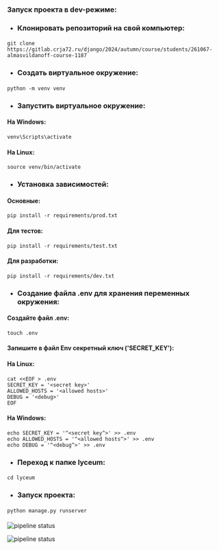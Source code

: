 ### Запуск проекта в dev-режиме:

- ### Клонировать репозиторий на свой компьютер:

#### <command>

    git clone https://gitlab.crja72.ru/django/2024/autumn/course/students/261067-almasvildanoff-course-1187

#### </command>

- ### Создать виртуальное окружение:

#### <command>

    python -m venv venv

#### </command>

- ### Запустить виртуальное окружение:

#### На Windows:

#### <command>

    venv\Scripts\activate

#### </command>

#### На Linux:

#### <command>

    source venv/bin/activate

#### </command>

- ### Установка зависимостей:

#### Основные:

#### <command>

    pip install -r requirements/prod.txt

#### </command>

#### Для тестов:

#### <command>

    pip install -r requirements/test.txt

#### </command>

#### Для разработки:

#### <command>

    pip install -r requirements/dev.txt

#### </command>

- ### Создание файла .env для хранения переменных окружения:

#### Создайте файл .env:

#### <command>

    touch .env

#### </command>

#### Запишите в файл Env секретный ключ ('SECRET_KEY'):

#### На Linux:
#### <command>

    cat <<EOF > .env
    SECRET_KEY = '<secret key>'
    ALLOWED_HOSTS = '<allowed hosts>'
    DEBUG = '<debug>'
    EOF

#### </command>

#### На Windows:
#### <command>

    echo SECRET_KEY = '^<secret key^>' >> .env
    echo ALLOWED_HOSTS = '^<allowed hosts^>' >> .env
    echo DEBUG = '^<debug^>' >> .env

#### </command>
- ### Переход к папке lyceum:

#### <command>

    cd lyceum

#### </command>

- ### Запуск проекта:

#### <command>

    python manage.py runserver

#### </command>

![pipeline status](https://gitlab.crja72.ru/django/2024/autumn/course/students/261067-almasvildanoff-course-1187/badges/master/pipeline.svg)

![pipeline status](https://gitlab.crja72.ru/django/2024/autumn/course/students/261067-almasvildanoff-course-1187/badges/main/pipeline.svg)
